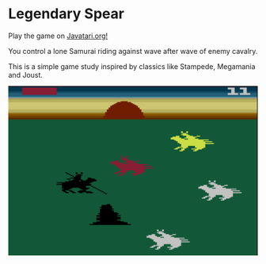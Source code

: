 # Legendary Spear

Play the game on [Javatari.org!](https://javatari.org/?ROM=https://github.com/DChristianson/atari-vcs-samples/releases/download/v0.5.0/LegendarySpear.rom)

You control a lone Samurai riding against wave after wave of enemy cavalry.

This is a simple game study inspired by classics like Stampede, Megamania and Joust. 

<img src="./images/ls.png" data-canonical-src="./images/ls.png" width="512" />

